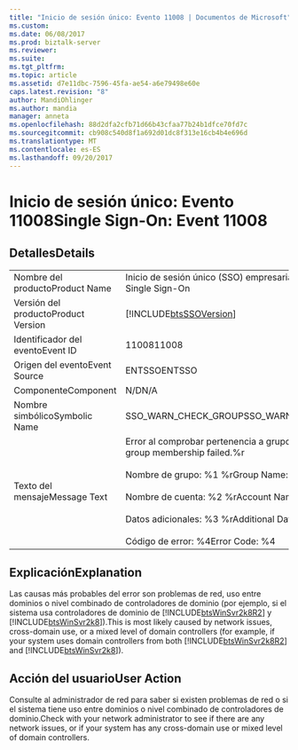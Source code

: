 ```yaml
---
title: "Inicio de sesión único: Evento 11008 | Documentos de Microsoft"
ms.custom: 
ms.date: 06/08/2017
ms.prod: biztalk-server
ms.reviewer: 
ms.suite: 
ms.tgt_pltfrm: 
ms.topic: article
ms.assetid: d7e11dbc-7596-45fa-ae54-a6e79498e60e
caps.latest.revision: "8"
author: MandiOhlinger
ms.author: mandia
manager: anneta
ms.openlocfilehash: 88d2dfa2cfb71d66b43cfaa77b24b1dfce70fd7c
ms.sourcegitcommit: cb908c540d8f1a692d01dc8f313e16cb4b4e696d
ms.translationtype: MT
ms.contentlocale: es-ES
ms.lasthandoff: 09/20/2017
---
```

# <a name="single-sign-on-event-11008"></a><span data-ttu-id="ec9c3-102">Inicio de sesión único: Evento 11008</span><span class="sxs-lookup"><span data-stu-id="ec9c3-102">Single Sign-On: Event 11008</span></span>
## <a name="details"></a><span data-ttu-id="ec9c3-103">Detalles</span><span class="sxs-lookup"><span data-stu-id="ec9c3-103">Details</span></span>  
  
|||  
|-|-|  
|<span data-ttu-id="ec9c3-104">Nombre del producto</span><span class="sxs-lookup"><span data-stu-id="ec9c3-104">Product Name</span></span>|<span data-ttu-id="ec9c3-105">Inicio de sesión único (SSO) empresarial</span><span class="sxs-lookup"><span data-stu-id="ec9c3-105">Enterprise Single Sign-On</span></span>|  
|<span data-ttu-id="ec9c3-106">Versión del producto</span><span class="sxs-lookup"><span data-stu-id="ec9c3-106">Product Version</span></span>|[!INCLUDE[btsSSOVersion](../includes/btsssoversion-md.md)]|  
|<span data-ttu-id="ec9c3-107">Identificador del evento</span><span class="sxs-lookup"><span data-stu-id="ec9c3-107">Event ID</span></span>|<span data-ttu-id="ec9c3-108">11008</span><span class="sxs-lookup"><span data-stu-id="ec9c3-108">11008</span></span>|  
|<span data-ttu-id="ec9c3-109">Origen del evento</span><span class="sxs-lookup"><span data-stu-id="ec9c3-109">Event Source</span></span>|<span data-ttu-id="ec9c3-110">ENTSSO</span><span class="sxs-lookup"><span data-stu-id="ec9c3-110">ENTSSO</span></span>|  
|<span data-ttu-id="ec9c3-111">Componente</span><span class="sxs-lookup"><span data-stu-id="ec9c3-111">Component</span></span>|<span data-ttu-id="ec9c3-112">N/D</span><span class="sxs-lookup"><span data-stu-id="ec9c3-112">N/A</span></span>|  
|<span data-ttu-id="ec9c3-113">Nombre simbólico</span><span class="sxs-lookup"><span data-stu-id="ec9c3-113">Symbolic Name</span></span>|<span data-ttu-id="ec9c3-114">SSO_WARN_CHECK_GROUP</span><span class="sxs-lookup"><span data-stu-id="ec9c3-114">SSO_WARN_CHECK_GROUP</span></span>|  
|<span data-ttu-id="ec9c3-115">Texto del mensaje</span><span class="sxs-lookup"><span data-stu-id="ec9c3-115">Message Text</span></span>|<span data-ttu-id="ec9c3-116">Error al comprobar pertenencia a grupos.%r</span><span class="sxs-lookup"><span data-stu-id="ec9c3-116">Check group membership failed.%r</span></span><br /><br /> <span data-ttu-id="ec9c3-117">Nombre de grupo: %1 %r</span><span class="sxs-lookup"><span data-stu-id="ec9c3-117">Group Name: %1%r</span></span><br /><br /> <span data-ttu-id="ec9c3-118">Nombre de cuenta: %2 %r</span><span class="sxs-lookup"><span data-stu-id="ec9c3-118">Account Name: %2%r</span></span><br /><br /> <span data-ttu-id="ec9c3-119">Datos adicionales: %3 %r</span><span class="sxs-lookup"><span data-stu-id="ec9c3-119">Additional Data: %3%r</span></span><br /><br /> <span data-ttu-id="ec9c3-120">Código de error: %4</span><span class="sxs-lookup"><span data-stu-id="ec9c3-120">Error Code: %4</span></span>|  
  
## <a name="explanation"></a><span data-ttu-id="ec9c3-121">Explicación</span><span class="sxs-lookup"><span data-stu-id="ec9c3-121">Explanation</span></span>  
 <span data-ttu-id="ec9c3-122">Las causas más probables del error son problemas de red, uso entre dominios o nivel combinado de controladores de dominio (por ejemplo, si el sistema usa controladores de dominio de [!INCLUDE[btsWinSvr2k8R2](../includes/btswinsvr2k8r2-md.md)] y [!INCLUDE[btsWinSvr2k8](../includes/btswinsvr2k8-md.md)]).</span><span class="sxs-lookup"><span data-stu-id="ec9c3-122">This is most likely caused by network issues, cross-domain use, or a mixed level of domain controllers (for example, if your system uses domain controllers from both [!INCLUDE[btsWinSvr2k8R2](../includes/btswinsvr2k8r2-md.md)] and [!INCLUDE[btsWinSvr2k8](../includes/btswinsvr2k8-md.md)]).</span></span>  
  
## <a name="user-action"></a><span data-ttu-id="ec9c3-123">Acción del usuario</span><span class="sxs-lookup"><span data-stu-id="ec9c3-123">User Action</span></span>  
 <span data-ttu-id="ec9c3-124">Consulte al administrador de red para saber si existen problemas de red o si el sistema tiene uso entre dominios o nivel combinado de controladores de dominio.</span><span class="sxs-lookup"><span data-stu-id="ec9c3-124">Check with your network administrator to see if there are any network issues, or if your system has any cross-domain use or mixed level of domain controllers.</span></span>
